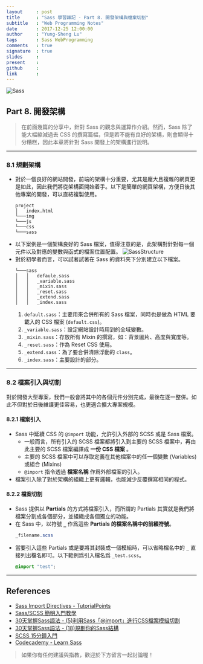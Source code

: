 ```yaml
---
layout     : post
title      : "Sass 學習雜記 - Part 8. 開發架構與檔案切割"
subtitle   : "Web Programming Notes"
date       : 2017-12-25 12:00:00
author     : "Yung-Sheng Lu"
tags       : Sass WebProgramming
comments   : true
signature  : true
slides     : 
present    : 
github     :
link       :
---
```


![Sass](https://i.imgur.com/7vx71Hx.png)

## Part 8. 開發架構

> 在前面幾篇的分享中，針對 Sass 的觀念與運算作介紹。然而，Sass 除了能大幅縮減過去 CSS 的撰寫篇幅，但是若不能有良好的架構，則會顯得十分糟糕，因此本章將針對 Sass 開發上的架構進行說明。

---
### 8.1 規劃架構

* 對於一個良好的網站開發，前端的架構十分重要，尤其是龐大且複雜的網頁更是如此，因此我們將從架構面開始着手。以下是簡單的網頁架構，方便日後其他專案的開發，可以直結複製使用。
    ```
    project
    │   index.html
    └───img
    └───js
    └───css
    └───sass
    ```
* 以下案例是一個架構良好的 Sass 檔案，值得注意的是，此架構對針對每一個元件以及對應的變數與函式的檔案位置配置。
    ![SassStructure](https://s3.amazonaws.com/codecademy-content/courses/Sass/sass_structure.svg)
* 對於初學者而言，可以試著試著在 Sass 的資料夾下分別建立以下檔案。
    ```
    └───sass
    │   │   defaule.sass
    │   │   _variable.sass
    │   │   _mixin.sass
    │   │   _reset.sass
    │   │   _extend.sass
    │   │   _index.sass
    ```
    1. `default.sass`：主要用來合併所有的 Sass 檔案，同時也是做為 HTML 要載入的 CSS 檔案 (`default.css`)。
    2. `_variable.sass`：設定網站設計時用到的全域變數。
    3. `_mixin.sass`：存放所有 Mixin 的撰寫，如：背景圖片、高度與寬度等。
    4. `_reset.sass`：作為 Reset CSS 使用。
    5. `_extend.sass`：為了要合併清除浮動的 `class`。
    6. `_index.sass`：主要設計的部分。
    
---
### 8.2 檔案引入與切割

對於開發大型專案，我們一般會將其中的各個元件分別完成，最後在逐一整併。如此不但對於日後維護更佳容易，也更適合擴大專案規模。

#### 8.2.1 檔案引入

* Sass 中延續 CSS 的 `@import` 功能，允許引入外部的 SCSS 或是 Sass 檔案。
    * 一般而言，所有引入的 SCSS 檔案都將引入到主要的 SCSS 檔案中，再由此主要的 SCSS 檔案編譯成 **一份 CSS 檔案** 。
    * 主要的 SCSS 檔案中可以存取定義在其他檔案中的任一個變數 (Variables) 或組合 (Mixins)
    * `@import` 指令透過 **檔案名稱** 作爲外部檔案的引入。
* 檔案引入除了對於架構的組織上更有邏輯，也能減少反覆撰寫相同的程式。

#### 8.2.2 檔案切割

* Sass 提供以 **Partials** 的方式將檔案引入，而所謂的 Partials 其實就是我們將檔案分割成各個部分，並組織成各個獨立的功能。
* 在 Sass 中，以符號 **`_`** 作爲這些 **Partials 的檔案名稱中的前綴符號**。
    ```scss
    _filename.scss
    ```
* 當要引入這些 Partials 或是要將其封裝成一個模組時，可以省略檔名中的 `_` 直接列出檔名即可。以下範例爲引入檔名爲 `_test.scss`。
    ```scss
    @import "test";
    ```

---
## References

* [Sass Import Directives - TutorialPoints](https://www.tutorialspoint.com/sass/directives_import.htm)
* [Sass/SCSS 簡明入門教學](http://blog.kdchang.cc/2016/10/11/sass-scss-tutorial-introduction/)
* [30天掌握Sass語法 - (5)利用Sass「@import」進行CSS檔案模組切割](https://ithelp.ithome.com.tw/articles/10127832)
* [30天掌握Sass語法 - (18)規劃你的Sass結構](https://ithelp.ithome.com.tw/articles/10132821)
* [SCSS 15分鐘入門](http://eddychang.me/blog/others/91-scss-15-mins.html)
* [Codecademy - Learn Sass](https://www.codecademy.com/learn/learn-sass)

> 如果你有任何建議與指教，歡迎於下方留言一起討論喔！